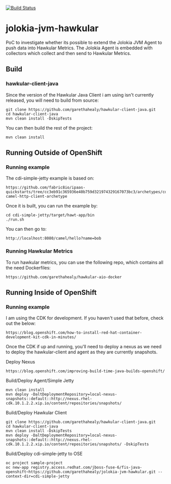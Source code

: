 [![Build Status](https://travis-ci.org/garethahealy/jolokia-jvm-hawkular.svg?branch=master)](https://travis-ci.org/garethahealy/jolokia-jvm-hawkular)

# jolokia-jvm-hawkular
PoC to investigate whether its possible to extend the Jolokia JVM Agent to push data into Hawkular Metrics.
The Jolokia Agent is embedded with collectors which collect and then send to Hawkular Metrics.

## Build
### hawkular-client-java
Since the version of the Hawkular Java Client i am using isn't currently released, you will need to build from source:
    
    git clone https://github.com/garethahealy/hawkular-client-java.git
    cd hawkular-client-java
    mvn clean install -DskipTests

You can then build the rest of the project:

    mvn clean install
    
## Running Outside of OpenShift
### Running example
The cdi-simple-jetty example is based on:

    https://github.com/fabric8io/ipaas-quickstarts/tree/cc3eb91c365936e40b759d321974329167073bc3/archetypes/cdi-camel-http-client-archetype 

Once it is built, you can run the example by:

    cd cdi-simple-jetty/target/hawt-app/bin
    ./run.sh

You can then go to:

    http://localhost:8080/camel/hello?name=bob

### Running Hawkular Metrics
To run hawkular metrics, you can use the following repo, which contains all the need Dockerfiles:

    https://github.com/garethahealy/hawkular-aio-docker

## Running Inside of OpenShift
### Running example
I am using the CDK for development. If you haven't used that before, check out the below:

    https://blog.openshift.com/how-to-install-red-hat-container-development-kit-cdk-in-minutes/

Once the CDK if up and running, you'll need to deploy a nexus as we need to deploy the hawkular-client
and agent as they are currently snapshots.

Deploy Nexus

    https://blog.openshift.com/improving-build-time-java-builds-openshift/

Build/Deploy Agent/Simple Jetty

    mvn clean install
    mvn deploy -DaltDeploymentRepository=local-nexus-snapshots::default::http://nexus.rhel-cdk.10.1.2.2.xip.io/content/repositories/snapshots/

Build/Deploy Hawkular Client

    git clone https://github.com/garethahealy/hawkular-client-java.git
    cd hawkular-client-java
    mvn clean install -DskipTests
    mvn deploy -DaltDeploymentRepository=local-nexus-snapshots::default::http://nexus.rhel-cdk.10.1.2.2.xip.io/content/repositories/snapshots/ -DskipTests

Build/Deploy cdi-simple-jetty to OSE

    oc project sample-project
    oc new-app registry.access.redhat.com/jboss-fuse-6/fis-java-openshift~https://github.com/garethahealy/jolokia-jvm-hawkular.git --context-dir=cdi-simple-jetty





